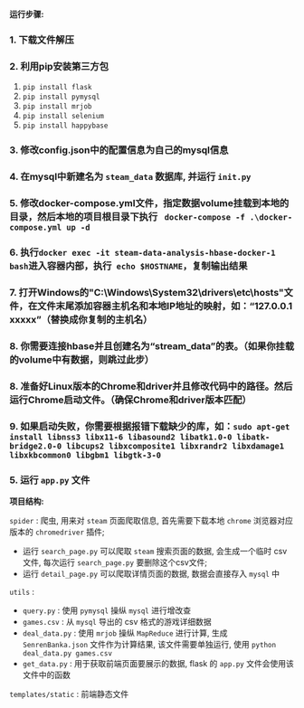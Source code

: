 **运行步骤:**

### 1. 下载文件解压

### 2. 利用pip安装第三方包

1. `pip install flask`
2. `pip install pymysql`
3. `pip install mrjob`
4. `pip install selenium`
5. `pip install happybase`

### 3. 修改config.json中的配置信息为自己的mysql信息

### 4. 在mysql中新建名为 `steam_data` 数据库, 并运行 `init.py`

### 5. 修改docker-compose.yml文件，指定数据volume挂载到本地的目录，然后本地的项目根目录下执行 ` docker-compose -f .\docker-compose.yml up -d`

### 6. 执行`docker exec -it steam-data-analysis-hbase-docker-1 bash`进入容器内部，执行` echo $HOSTNAME`，复制输出结果

### 7. 打开Windows的"C:\Windows\System32\drivers\etc\hosts"文件，在文件末尾添加容器主机名和本地IP地址的映射，如：“127.0.0.1 xxxxx”（替换成你复制的主机名）

### 8. 你需要连接hbase并且创建名为“stream_data”的表。（如果你挂载的volume中有数据，则跳过此步）

### 8. 准备好Linux版本的Chrome和driver并且修改代码中的路径。然后运行Chrome启动文件。（确保Chrome和driver版本匹配）

### 9. 如果启动失败，你需要根据报错下载缺少的库，如：`sudo apt-get install libnss3 libx11-6 libasound2 libatk1.0-0 libatk-bridge2.0-0 libcups2 libxcomposite1 libxrandr2 libxdamage1 libxkbcommon0 libgbm1 libgtk-3-0`



### 5. 运行 `app.py` 文件



**项目结构:**

`spider` : 爬虫, 用来对 `steam` 页面爬取信息, 首先需要下载本地 `chrome` 浏览器对应版本的 `chromedriver` 插件; 

* 运行 `search_page.py` 可以爬取 `steam` 搜索页面的数据, 会生成一个临时 csv 文件, 每次运行 `search_page.py` 要删除这个csv文件; 
* 运行 `detail_page.py` 可以爬取详情页面的数据, 数据会直接存入 `mysql` 中



`utils` : 

* `query.py` : 使用 `pymysql` 操纵 `mysql` 进行增改查
* `games.csv` : 从 `mysql` 导出的 csv 格式的游戏详细数据
* `deal_data.py` : 使用 `mrjob` 操纵 `MapReduce` 进行计算, 生成 `SenrenBanka.json` 文件作为计算结果, 该文件需要单独运行, 使用 `python deal_data.py games.csv`
* `get_data.py` : 用于获取前端页面要展示的数据, flask 的 `app.py` 文件会使用该文件中的函数



`templates/static` : 前端静态文件

